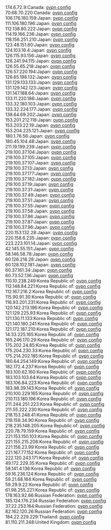174.6.72.9:Canada: [ovpn config](vpn/174_6_72_9.ovpn)  
70.68.70.220:Canada: [ovpn config](vpn/70_68_70_220.ovpn)  
106.176.180.159:Japan: [ovpn config](vpn/106_176_180_159.ovpn)  
111.106.180.196:Japan: [ovpn config](vpn/111_106_180_196.ovpn)  
112.138.80.222:Japan: [ovpn config](vpn/112_138_80_222.ovpn)  
114.19.166.236:Japan: [ovpn config](vpn/114_19_166_236.ovpn)  
118.156.251.210:Japan: [ovpn config](vpn/118_156_251_210.ovpn)  
123.48.151.80:Japan: [ovpn config](vpn/123_48_151_80.ovpn)  
124.103.16.4:Japan: [ovpn config](vpn/124_103_16_4.ovpn)  
126.115.93.156:Japan: [ovpn config](vpn/126_115_93_156.ovpn)  
126.241.94.115:Japan: [ovpn config](vpn/126_241_94_115.ovpn)  
126.55.65.218:Japan: [ovpn config](vpn/126_55_65_218.ovpn)  
126.57.220.194:Japan: [ovpn config](vpn/126_57_220_194.ovpn)  
126.65.198.132:Japan: [ovpn config](vpn/126_65_198_132.ovpn)  
131.129.133.133:Japan: [ovpn config](vpn/131_129_133_133.ovpn)  
131.129.142.123:Japan: [ovpn config](vpn/131_129_142_123.ovpn)  
131.147.188.64:Japan: [ovpn config](vpn/131_147_188_64.ovpn)  
133.11.220.186:Japan: [ovpn config](vpn/133_11_220_186.ovpn)  
133.32.180.103:Japan: [ovpn config](vpn/133_32_180_103.ovpn)  
133.32.224.177:Japan: [ovpn config](vpn/133_32_224_177.ovpn)  
138.64.69.202:Japan: [ovpn config](vpn/138_64_69_202.ovpn)  
153.201.212.118:Japan: [ovpn config](vpn/153_201_212_118.ovpn)  
153.203.22.19:Japan: [ovpn config](vpn/153_203_22_19.ovpn)  
153.204.225.121:Japan: [ovpn config](vpn/153_204_225_121.ovpn)  
180.1.76.56:Japan: [ovpn config](vpn/180_1_76_56.ovpn)  
180.45.104.48:Japan: [ovpn config](vpn/180_45_104_48.ovpn)  
211.19.199.239:Japan: [ovpn config](vpn/211_19_199_239.ovpn)  
219.100.37.104:Japan: [ovpn config](vpn/219_100_37_104.ovpn)  
219.100.37.105:Japan: [ovpn config](vpn/219_100_37_105.ovpn)  
219.100.37.107:Japan: [ovpn config](vpn/219_100_37_107.ovpn)  
219.100.37.13:Japan: [ovpn config](vpn/219_100_37_13.ovpn)  
219.100.37.177:Japan: [ovpn config](vpn/219_100_37_177.ovpn)  
219.100.37.182:Japan: [ovpn config](vpn/219_100_37_182.ovpn)  
219.100.37.19:Japan: [ovpn config](vpn/219_100_37_19.ovpn)  
219.100.37.31:Japan: [ovpn config](vpn/219_100_37_31.ovpn)  
219.100.37.49:Japan: [ovpn config](vpn/219_100_37_49.ovpn)  
219.100.37.51:Japan: [ovpn config](vpn/219_100_37_51.ovpn)  
219.100.37.55:Japan: [ovpn config](vpn/219_100_37_55.ovpn)  
219.100.37.58:Japan: [ovpn config](vpn/219_100_37_58.ovpn)  
219.100.37.86:Japan: [ovpn config](vpn/219_100_37_86.ovpn)  
219.100.37.87:Japan: [ovpn config](vpn/219_100_37_87.ovpn)  
219.100.37.96:Japan: [ovpn config](vpn/219_100_37_96.ovpn)  
220.153.132.28:Japan: [ovpn config](vpn/220_153_132_28.ovpn)  
220.158.6.235:Japan: [ovpn config](vpn/220_158_6_235.ovpn)  
223.223.101.14:Japan: [ovpn config](vpn/223_223_101_14.ovpn)  
42.145.55.151:Japan: [ovpn config](vpn/42_145_55_151.ovpn)  
58.146.58.78:Japan: [ovpn config](vpn/58_146_58_78.ovpn)  
60.126.218.28:Japan: [ovpn config](vpn/60_126_218_28.ovpn)  
60.128.102.181:Japan: [ovpn config](vpn/60_128_102_181.ovpn)  
60.37.161.34:Japan: [ovpn config](vpn/60_37_161_34.ovpn)  
60.73.52.136:Japan: [ovpn config](vpn/60_73_52_136.ovpn)  
110.10.238.249:Korea Republic of: [ovpn config](vpn/110_10_238_249.ovpn)  
112.148.84.221:Korea Republic of: [ovpn config](vpn/112_148_84_221.ovpn)  
112.167.216.2:Korea Republic of: [ovpn config](vpn/112_167_216_2.ovpn)  
115.90.91.30:Korea Republic of: [ovpn config](vpn/115_90_91_30.ovpn)  
116.93.201.231:Korea Republic of: [ovpn config](vpn/116_93_201_231.ovpn)  
120.142.213.196:Korea Republic of: [ovpn config](vpn/120_142_213_196.ovpn)  
121.129.225.93:Korea Republic of: [ovpn config](vpn/121_129_225_93.ovpn)  
121.130.11.133:Korea Republic of: [ovpn config](vpn/121_130_11_133.ovpn)  
121.140.180.241:Korea Republic of: [ovpn config](vpn/121_140_180_241.ovpn)  
121.172.187.210:Korea Republic of: [ovpn config](vpn/121_172_187_210.ovpn)  
14.33.225.165:Korea Republic of: [ovpn config](vpn/14_33_225_165.ovpn)  
165.246.170.29:Korea Republic of: [ovpn config](vpn/165_246_170_29.ovpn)  
175.202.24.85:Korea Republic of: [ovpn config](vpn/175_202_24_85.ovpn)  
175.204.230.33:Korea Republic of: [ovpn config](vpn/175_204_230_33.ovpn)  
175.214.202.185:Korea Republic of: [ovpn config](vpn/175_214_202_185.ovpn)  
180.64.254.149:Korea Republic of: [ovpn config](vpn/180_64_254_149.ovpn)  
182.172.4.237:Korea Republic of: [ovpn config](vpn/182_172_4_237.ovpn)  
183.100.62.160:Korea Republic of: [ovpn config](vpn/183_100_62_160.ovpn)  
183.103.103.64:Korea Republic of: [ovpn config](vpn/183_103_103_64.ovpn)  
183.106.84.223:Korea Republic of: [ovpn config](vpn/183_106_84_223.ovpn)  
183.98.39.143:Korea Republic of: [ovpn config](vpn/183_98_39_143.ovpn)  
210.100.229.165:Korea Republic of: [ovpn config](vpn/210_100_229_165.ovpn)  
210.113.180.196:Korea Republic of: [ovpn config](vpn/210_113_180_196.ovpn)  
211.244.251.223:Korea Republic of: [ovpn config](vpn/211_244_251_223.ovpn)  
211.55.222.230:Korea Republic of: [ovpn config](vpn/211_55_222_230.ovpn)  
218.153.248.41:Korea Republic of: [ovpn config](vpn/218_153_248_41.ovpn)  
218.158.34.90:Korea Republic of: [ovpn config](vpn/218_158_34_90.ovpn)  
218.235.148.205:Korea Republic of: [ovpn config](vpn/218_235_148_205.ovpn)  
220.78.79.159:Korea Republic of: [ovpn config](vpn/220_78_79_159.ovpn)  
221.153.150.103:Korea Republic of: [ovpn config](vpn/221_153_150_103.ovpn)  
221.155.215.208:Korea Republic of: [ovpn config](vpn/221_155_215_208.ovpn)  
221.158.23.99:Korea Republic of: [ovpn config](vpn/221_158_23_99.ovpn)  
221.167.77.152:Korea Republic of: [ovpn config](vpn/221_167_77_152.ovpn)  
222.120.243.171:Korea Republic of: [ovpn config](vpn/222_120_243_171.ovpn)  
49.172.229.35:Korea Republic of: [ovpn config](vpn/49_172_229_35.ovpn)  
58.141.4.136:Korea Republic of: [ovpn config](vpn/58_141_4_136.ovpn)  
59.16.236.124:Korea Republic of: [ovpn config](vpn/59_16_236_124.ovpn)  
59.21.68.164:Korea Republic of: [ovpn config](vpn/59_21_68_164.ovpn)  
59.29.9.22:Korea Republic of: [ovpn config](vpn/59_29_9_22.ovpn)  
61.98.255.221:Korea Republic of: [ovpn config](vpn/61_98_255_221.ovpn)  
178.163.92.66:Russian Federation: [ovpn config](vpn/178_163_92_66.ovpn)  
185.124.176.234:Russian Federation: [ovpn config](vpn/185_124_176_234.ovpn)  
37.22.253.164:Russian Federation: [ovpn config](vpn/37_22_253_164.ovpn)  
82.162.120.26:Russian Federation: [ovpn config](vpn/82_162_120_26.ovpn)  
184.22.229.229:Thailand: [ovpn config](vpn/184_22_229_229.ovpn)  
81.110.211.248:United Kingdom: [ovpn config](vpn/81_110_211_248.ovpn)  
